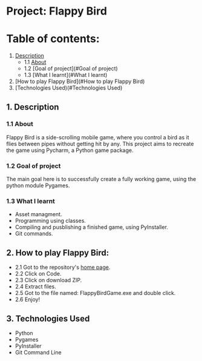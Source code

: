 # Project: Flappy Bird

# Table of contents:

1. [Description](#Description)
   - 1.1 [About](#About)
   - 1.2 [Goal of project](#Goal of project)
   - 1.3 [What I learnt](#What I learnt)
2. [How to play Flappy Bird](#How to play Flappy Bird)
3. [Technologies Used)(#Technologies Used)


## 1. Description
### 1.1 About
Flappy Bird is a side-scrolling mobile game, where you control a bird as it flies between pipes without getting hit by any. This project aims to recreate the game using Pycharm, a Python game package.

### 1.2 Goal of project
The main goal here is to successfully create a fully working game, using the python module Pygames.

### 1.3 What I learnt
- Asset managment.
- Programming using classes.
- Compiling and pusblishing a finished game, using  PyInstaller.
- Git commands.


## 2. How to play Flappy Bird:
- 2.1 Got to the repository's [home page](https://github.com/AJim98/FlapBird).
- 2.2 Click on Code.
- 2.3 Click on download ZIP.
- 2.4 Extract files.
- 2.5 Got to the file named: FlappyBirdGame.exe and double click.
- 2.6 Enjoy!

## 3. Technologies Used
- Python
- Pygames
- PyInstaller
- Git Command Line
